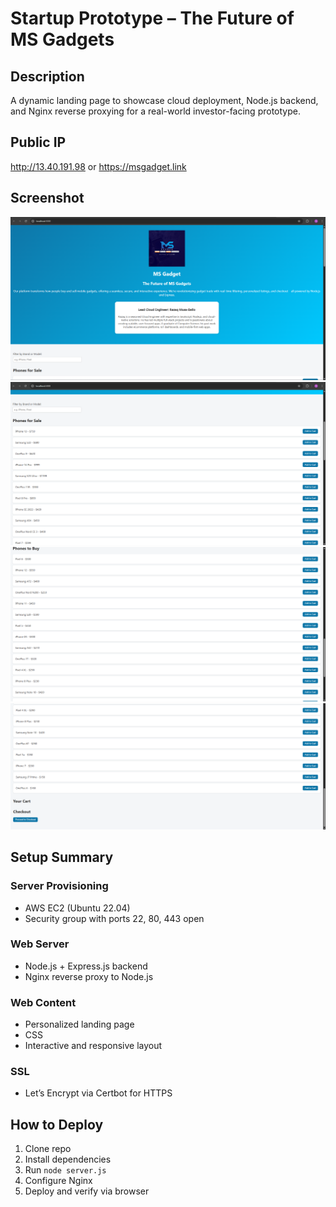 # Startup Prototype – The Future of MS Gadgets

## Description

A dynamic landing page to showcase cloud deployment, Node.js backend, and Nginx reverse proxying for a real-world investor-facing prototype.

## Public IP

<http://13.40.191.98> or <https://msgadget.link>

## Screenshot

![screenshot](./altschoolexam.png)
![screenshot](./SellPage.png)
![screenshot](./BuyPage.png)
![screenshot](./Checkout.png)

## Setup Summary

### Server Provisioning

- AWS EC2 (Ubuntu 22.04)
- Security group with ports 22, 80, 443 open

### Web Server

- Node.js + Express.js backend
- Nginx reverse proxy to Node.js

### Web Content

- Personalized landing page
- CSS
- Interactive and responsive layout

### SSL

- Let’s Encrypt via Certbot for HTTPS

## How to Deploy

1. Clone repo
2. Install dependencies
3. Run `node server.js`
4. Configure Nginx
5. Deploy and verify via browser
